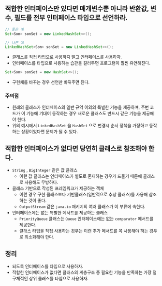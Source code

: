 ## 적합한 인터페이스만 있다면 매개변수뿐 아니라 반환값, 변수, 필드를 전부 인터페이스 타입으로 선언하라.
```java
// 좋은 예
Set<Son> sonSet = new LinkedHashSet<>();

// 나쁜 예
LinkedHashSet<Son> sonSet = new LinkedHashSet<>();
```
- 클래스를 직접 타입으로 사용하지 말고 인터페이스를 사용하자.
- 인터페이스를 타입으로 사용하는 습관을 길러두면 프로그램이 훨씬 유연해진다.

```java
Set<Son> sonSet = new HashSet<>();
```
- 구현체를 바꾸는 경우 선언만 바꿔주면 된다.

### 주의점
- 원래의 클래스가 인터페이스의 일반 규약 이외의 특별한 기능을 제공하며, 주변 코드가 이 기능에 기대어 동작하는 경우 새로운 클래스도 반드시 같은 기능을 제공해야 한다.
- 위의 예시에서 `LinkedHashSet` 을 `HashSet` 으로 변경시 순서 정책을 가정하고 동작하는 상황이었다면 문제가 될 수 있다.

## 적합한 인터페이스가 없다면 당연히 클래스로 참조해야 한다.
- `String` , `BigInteger` 같은 값 클래스
  - 이런 값 클래스는 인터페이스가 별도로 존재하는 경우가 드물기 때문에 클래스로 사용해도 무방하다.
- 클래스 기반으로 작성된 프레임워크가 제공하는 객체
  - 이런 경우 구현 클래스보다 기반클래스(일반적으로 추상 클래스)를 사용해 참조하는 것이 좋다.
  - `OutputStream` 같은 `java.io` 패키지의 여러 클래스가 이 부류에 속한다.
- 인터페이스에는 없는 특별한 메서드를 제공하는 클래스
  - `PriorityQueue` 클래스는 `Queue` 인터페이스에는 없는 `comparator` 메서드를 제공한다.
  - 클래스 타입을 직접 사용하는 경우는 이런 추가 메서드를 꼭 사용해야 하는 경우로 최소화해야 한다.

## 정리
- 되도록 인터페이스를 타입으로 사용하자.
- 적합한 인터페이스가 없다면 클래스의 계층구조 중 필요한 기능을 만족하는 가장 덜 구체적인 상위 클래스를 타입으로 사용하자.
